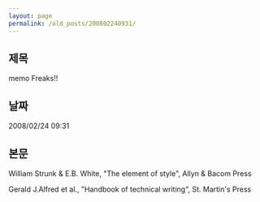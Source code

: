 ```yaml
---
layout: page
permalink: /old_posts/200802240931/
---
```


## 제목
memo Freaks!!

## 날짜
2008/02/24 09:31

## 본문
William Strunk & E.B. White, "The element of style", Allyn & Bacom Press

Gerald J.Alfred et al., "Handbook of technical writing", St. Martin's Press